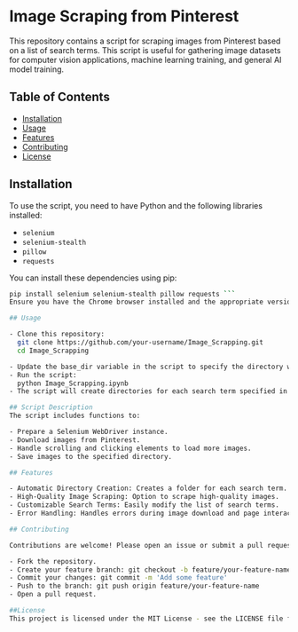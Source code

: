 # Image Scraping from Pinterest

This repository contains a script for scraping images from Pinterest based on a list of search terms. This script is useful for gathering image datasets for computer vision applications, machine learning training, and general AI model training.

## Table of Contents
- [Installation](#installation)
- [Usage](#usage)
- [Features](#features)
- [Contributing](#contributing)
- [License](#license)

## Installation

To use the script, you need to have Python and the following libraries installed:

- `selenium`
- `selenium-stealth`
- `pillow`
- `requests`

You can install these dependencies using pip:

```bash
pip install selenium selenium-stealth pillow requests ```
Ensure you have the Chrome browser installed and the appropriate version of ChromeDriver for your browser version.

## Usage

- Clone this repository:
  git clone https://github.com/your-username/Image_Scrapping.git
  cd Image_Scrapping

- Update the base_dir variable in the script to specify the directory where you want to save the images.
- Run the script:
  python Image_Scrapping.ipynb
- The script will create directories for each search term specified in the nigerian_dishes list and download the specified number of images into these directories.

## Script Description
The script includes functions to:

- Prepare a Selenium WebDriver instance.
- Download images from Pinterest.
- Handle scrolling and clicking elements to load more images.
- Save images to the specified directory.

## Features

- Automatic Directory Creation: Creates a folder for each search term.
- High-Quality Image Scraping: Option to scrape high-quality images.
- Customizable Search Terms: Easily modify the list of search terms.
- Error Handling: Handles errors during image download and page interactions.

## Contributing

Contributions are welcome! Please open an issue or submit a pull request for any improvements or bug fixes.

- Fork the repository.
- Create your feature branch: git checkout -b feature/your-feature-name
- Commit your changes: git commit -m 'Add some feature'
- Push to the branch: git push origin feature/your-feature-name
- Open a pull request.

##License
This project is licensed under the MIT License - see the LICENSE file for details.
